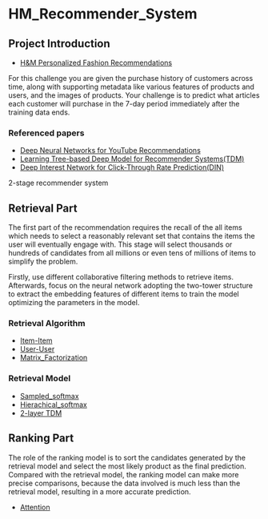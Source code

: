 # HM_Recommender_System

## Project Introduction

- [H&M Personalized Fashion Recommendations](https://www.kaggle.com/competitions/h-and-m-personalized-fashion-recommendations/overview)

For this challenge you are given the purchase history of customers across time, along with supporting metadata like various features of products and users, and the images of products. Your challenge is to predict what articles each customer will purchase in the 7-day period immediately after the training data ends.

### Referenced papers

- [Deep Neural Networks for YouTube Recommendations](https://static.googleusercontent.com/media/research.google.com/en//pubs/archive/45530.pdf)
- [Learning Tree-based Deep Model for Recommender Systems(TDM)](https://arxiv.org/pdf/1801.02294.pdf)
- [Deep Interest Network for Click-Through Rate Prediction(DIN)](https://arxiv.org/pdf/1706.06978.pdf)


2-stage recommender system

## Retrieval Part

The first part of the recommendation requires the recall of the all items which needs to select a reasonably relevant set that contains the items the user will eventually engage with. This stage will select thousands or hundreds of candidates from all millions or even tens of millions of items to simplify the problem.

Firstly, use different collaborative filtering methods to retrieve items. Afterwards, focus on the neural network adopting the two-tower structure to extract the embedding features of different items to train the model optimizing the parameters in the model.

### Retrieval Algorithm

- [Item-Item](https://github.com/mulahteele/HM_Recommender_System/tree/main/Retrieval_Algorithm/Item-Item_collaborative_filtering)
- [User-User](https://github.com/mulahteele/HM_Recommender_System/tree/main/Retrieval_Algorithm/User-User_collaborative_filtering)
- [Matrix_Factorization](https://github.com/mulahteele/HM_Recommender_System/tree/main/Retrieval_Algorithm/Matrix_Factorization)


### Retrieval Model

- [Sampled_softmax](https://github.com/mulahteele/HM_Recommender_System/tree/main/Retrieval_model/Sampled_softmax)
- [Hierachical_softmax](https://github.com/mulahteele/HM_Recommender_System/tree/main/Retrieval_model/Hierachical_softmax)
- [2-layer TDM](https://github.com/mulahteele/HM_Recommender_System/tree/main/Retrieval_model/2_layer_TDM)


## Ranking Part

The role of the ranking model is to sort the candidates generated by the retrieval model and select the most likely product as the final prediction. Compared with the retrieval model, the ranking model can make more precise comparisons, because the data involved is much less than the retrieval model, resulting in a more accurate prediction.

- [Attention](https://github.com/mulahteele/HM_Recommender_System/tree/main/Ranking_model)
